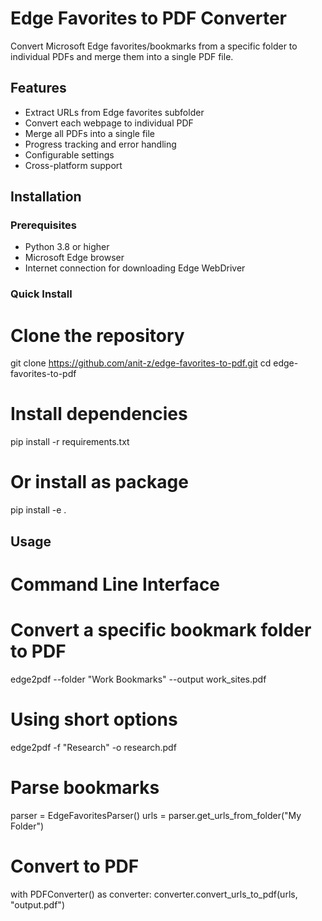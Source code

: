# Edge Favorites to PDF Converter

Convert Microsoft Edge favorites/bookmarks from a specific folder to individual PDFs and merge them into a single PDF file.

## Features

- Extract URLs from Edge favorites subfolder
- Convert each webpage to individual PDF
- Merge all PDFs into a single file
- Progress tracking and error handling
- Configurable settings
- Cross-platform support

## Installation

### Prerequisites

- Python 3.8 or higher
- Microsoft Edge browser
- Internet connection for downloading Edge WebDriver

### Quick Install

# Clone the repository
git clone https://github.com/anit-z/edge-favorites-to-pdf.git
cd edge-favorites-to-pdf

# Install dependencies
pip install -r requirements.txt

# Or install as package
pip install -e .

## Usage
# Command Line Interface
# Convert a specific bookmark folder to PDF
edge2pdf --folder "Work Bookmarks" --output work_sites.pdf

# Using short options
edge2pdf -f "Research" -o research.pdf

# Parse bookmarks
parser = EdgeFavoritesParser()
urls = parser.get_urls_from_folder("My Folder")

# Convert to PDF
with PDFConverter() as converter:
    converter.convert_urls_to_pdf(urls, "output.pdf")